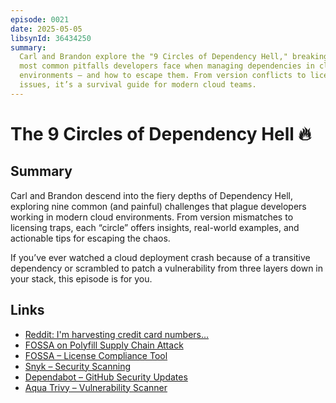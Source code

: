 ```yaml
---
episode: 0021
date: 2025-05-05
libsynId: 36434250
summary:
  Carl and Brandon explore the "9 Circles of Dependency Hell," breaking down the
  most common pitfalls developers face when managing dependencies in cloud
  environments — and how to escape them. From version conflicts to licensing
  issues, it’s a survival guide for modern cloud teams.
---
```


# The 9 Circles of Dependency Hell 🔥

## Summary

Carl and Brandon descend into the fiery depths of Dependency Hell, exploring
nine common (and painful) challenges that plague developers working in modern
cloud environments. From version mismatches to licensing traps, each “circle”
offers insights, real-world examples, and actionable tips for escaping the
chaos.

If you’ve ever watched a cloud deployment crash because of a transitive
dependency or scrambled to patch a vulnerability from three layers down in your
stack, this episode is for you.

## Links

- [Reddit: I'm harvesting credit card numbers…](https://www.reddit.com/r/javascript/comments/7oke31/im_harvesting_credit_card_numbers_and_passwords/)
- [FOSSA on Polyfill Supply Chain Attack](https://fossa.com/blog/polyfill-supply-chain-attack-details-fixes/)
- [FOSSA – License Compliance Tool](https://fossa.com/)
- [Snyk – Security Scanning](https://snyk.io/)
- [Dependabot – GitHub Security Updates](https://github.com/dependabot)
- [Aqua Trivy – Vulnerability Scanner](https://aquasecurity.github.io/trivy/)

